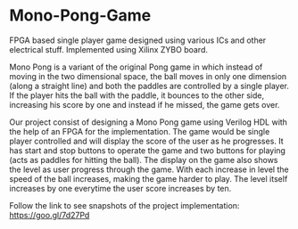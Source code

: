 # Mono-Pong-Game
FPGA based single player game designed using various ICs and other electrical stuff. Implemented using Xilinx ZYBO board.

Mono Pong is a variant of the original Pong game in which instead of moving in the two dimensional space, the ball moves in only one dimension (along a straight line) and both the paddles are controlled by a single player. If the player hits the ball with the paddle, it bounces to the other side, increasing his score by one and instead if he missed, the game gets over.

Our project consist of designing a Mono Pong game using Verilog HDL with the help of an FPGA for the implementation. The game would be single player controlled and will display the score of the user as he progresses. It has start and stop buttons to operate the game and two buttons for playing (acts as paddles for hitting the ball). The display on the game also shows the level as user progress through the game. With each increase in level the speed of the ball increases, making the game harder to play. The level itself increases by one everytime the user score increases by ten. 

Follow the link to see snapshots of the project implementation: https://goo.gl/7d27Pd
